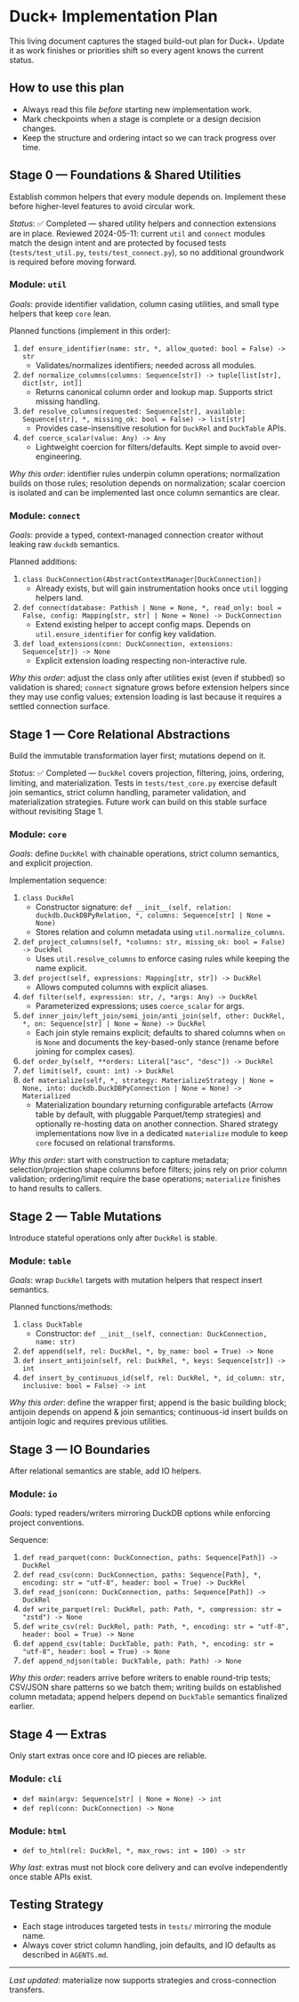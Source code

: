# Duck+ Implementation Plan

This living document captures the staged build-out plan for Duck+. Update it as work finishes or priorities shift so every agent knows the current status.

## How to use this plan
- Always read this file *before* starting new implementation work.
- Mark checkpoints when a stage is complete or a design decision changes.
- Keep the structure and ordering intact so we can track progress over time.

## Stage 0 — Foundations & Shared Utilities
Establish common helpers that every module depends on. Implement these before higher-level features to avoid circular work.

*Status*: ✅ Completed — shared utility helpers and connection extensions are in place. Reviewed 2024-05-11: current `util` and `connect` modules match the design intent and are protected by focused tests (`tests/test_util.py`, `tests/test_connect.py`), so no additional groundwork is required before moving forward.

### Module: `util`
*Goals*: provide identifier validation, column casing utilities, and small type helpers that keep `core` lean.

Planned functions (implement in this order):
1. `def ensure_identifier(name: str, *, allow_quoted: bool = False) -> str`
   - Validates/normalizes identifiers; needed across all modules.
2. `def normalize_columns(columns: Sequence[str]) -> tuple[list[str], dict[str, int]]`
   - Returns canonical column order and lookup map. Supports strict missing handling.
3. `def resolve_columns(requested: Sequence[str], available: Sequence[str], *, missing_ok: bool = False) -> list[str]`
   - Provides case-insensitive resolution for `DuckRel` and `DuckTable` APIs.
4. `def coerce_scalar(value: Any) -> Any`
   - Lightweight coercion for filters/defaults. Kept simple to avoid over-engineering.

*Why this order*: identifier rules underpin column operations; normalization builds on those rules; resolution depends on normalization; scalar coercion is isolated and can be implemented last once column semantics are clear.

### Module: `connect`
*Goals*: provide a typed, context-managed connection creator without leaking raw `duckdb` semantics.

Planned additions:
1. `class DuckConnection(AbstractContextManager[DuckConnection])`
   - Already exists, but will gain instrumentation hooks once `util` logging helpers land.
2. `def connect(database: Pathish | None = None, *, read_only: bool = False, config: Mapping[str, str] | None = None) -> DuckConnection`
   - Extend existing helper to accept config maps. Depends on `util.ensure_identifier` for config key validation.
3. `def load_extensions(conn: DuckConnection, extensions: Sequence[str]) -> None`
   - Explicit extension loading respecting non-interactive rule.

*Why this order*: adjust the class only after utilities exist (even if stubbed) so validation is shared; `connect` signature grows before extension helpers since they may use config values; extension loading is last because it requires a settled connection surface.

## Stage 1 — Core Relational Abstractions
Build the immutable transformation layer first; mutations depend on it.

*Status*: ✅ Completed — `DuckRel` covers projection, filtering, joins, ordering, limiting, and materialization. Tests in `tests/test_core.py` exercise default join semantics, strict column handling, parameter validation, and materialization strategies. Future work can build on this stable surface without revisiting Stage 1.

### Module: `core`
*Goals*: define `DuckRel` with chainable operations, strict column semantics, and explicit projection.

Implementation sequence:
1. `class DuckRel`
   - Constructor signature: `def __init__(self, relation: duckdb.DuckDBPyRelation, *, columns: Sequence[str] | None = None)`
   - Stores relation and column metadata using `util.normalize_columns`.
2. `def project_columns(self, *columns: str, missing_ok: bool = False) -> DuckRel`
   - Uses `util.resolve_columns` to enforce casing rules while keeping the name explicit.
3. `def project(self, expressions: Mapping[str, str]) -> DuckRel`
   - Allows computed columns with explicit aliases.
4. `def filter(self, expression: str, /, *args: Any) -> DuckRel`
   - Parameterized expressions; uses `coerce_scalar` for args.
5. `def inner_join/left_join/semi_join/anti_join(self, other: DuckRel, *, on: Sequence[str] | None = None) -> DuckRel`
   - Each join style remains explicit; defaults to shared columns when `on` is `None` and documents the key-based-only stance (rename before joining for complex cases).
6. `def order_by(self, **orders: Literal["asc", "desc"]) -> DuckRel`
7. `def limit(self, count: int) -> DuckRel`
8. `def materialize(self, *, strategy: MaterializeStrategy | None = None, into: duckdb.DuckDBPyConnection | None = None) -> Materialized`
   - Materialization boundary returning configurable artefacts (Arrow table by default, with pluggable Parquet/temp strategies) and optionally re-hosting data on another connection. Shared strategy implementations now live in a dedicated `materialize` module to keep `core` focused on relational transforms.

*Why this order*: start with construction to capture metadata; selection/projection shape columns before filters; joins rely on prior column validation; ordering/limit require the base operations; `materialize` finishes to hand results to callers.

## Stage 2 — Table Mutations
Introduce stateful operations only after `DuckRel` is stable.

### Module: `table`
*Goals*: wrap `DuckRel` targets with mutation helpers that respect insert semantics.

Planned functions/methods:
1. `class DuckTable`
   - Constructor: `def __init__(self, connection: DuckConnection, name: str)`
2. `def append(self, rel: DuckRel, *, by_name: bool = True) -> None`
3. `def insert_antijoin(self, rel: DuckRel, *, keys: Sequence[str]) -> int`
4. `def insert_by_continuous_id(self, rel: DuckRel, *, id_column: str, inclusive: bool = False) -> int`

*Why this order*: define the wrapper first; append is the basic building block; antijoin depends on append & join semantics; continuous-id insert builds on antijoin logic and requires previous utilities.

## Stage 3 — IO Boundaries
After relational semantics are stable, add IO helpers.

### Module: `io`
*Goals*: typed readers/writers mirroring DuckDB options while enforcing project conventions.

Sequence:
1. `def read_parquet(conn: DuckConnection, paths: Sequence[Path]) -> DuckRel`
2. `def read_csv(conn: DuckConnection, paths: Sequence[Path], *, encoding: str = "utf-8", header: bool = True) -> DuckRel`
3. `def read_json(conn: DuckConnection, paths: Sequence[Path]) -> DuckRel`
4. `def write_parquet(rel: DuckRel, path: Path, *, compression: str = "zstd") -> None`
5. `def write_csv(rel: DuckRel, path: Path, *, encoding: str = "utf-8", header: bool = True) -> None`
6. `def append_csv(table: DuckTable, path: Path, *, encoding: str = "utf-8", header: bool = True) -> None`
7. `def append_ndjson(table: DuckTable, path: Path) -> None`

*Why this order*: readers arrive before writers to enable round-trip tests; CSV/JSON share patterns so we batch them; writing builds on established column metadata; append helpers depend on `DuckTable` semantics finalized earlier.

## Stage 4 — Extras
Only start extras once core and IO pieces are reliable.

### Module: `cli`
- `def main(argv: Sequence[str] | None = None) -> int`
- `def repl(conn: DuckConnection) -> None`

### Module: `html`
- `def to_html(rel: DuckRel, *, max_rows: int = 100) -> str`

*Why last*: extras must not block core delivery and can evolve independently once stable APIs exist.

## Testing Strategy
- Each stage introduces targeted tests in `tests/` mirroring the module name.
- Always cover strict column handling, join defaults, and IO defaults as described in `AGENTS.md`.

---
*Last updated*: materialize now supports strategies and cross-connection transfers.
